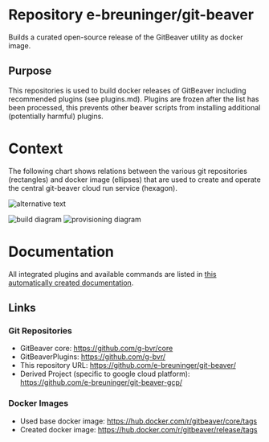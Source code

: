 
# Repository e-breuninger/git-beaver

Builds a curated open-source release of the GitBeaver utility as docker image. 

## Purpose

This repositories is used to build docker releases of GitBeaver including recommended plugins (see plugins.md). 
Plugins are frozen after the list has been processed, this prevents other beaver scripts from installing additional
(potentially harmful) plugins.

# Context

The following chart shows relations between the various git repositories (rectangles) and docker image (ellipses) that are
used to create and operate the central git-beaver cloud run service (hexagon). 

![alternative text](http://www.plantuml.com/plantuml/proxy?cache=no&src=https://raw.githubusercontent.com/e-breuninger/git-beaver-gcp/main/overview.puml)

![build diagram](http://www.plantuml.com/plantuml/proxy?cache=no&src=https://raw.githubusercontent.com/e-breuninger/git-beaver/main/puml/build.puml)
![provisioning diagram](http://www.plantuml.com/plantuml/proxy?cache=no&src=https://raw.githubusercontent.com/e-breuninger/git-beaver/main/puml/provisioning.puml)

# Documentation

All integrated plugins and available commands are listed in [this automatically created documentation](https://htmlpreview.github.io/?https://raw.githubusercontent.com/e-breuninger/git-beaver/main/doc/autocreated/index.html).


## Links

### Git Repositories
* GitBeaver core: https://github.com/g-bvr/core
* GitBeaverPlugins: https://github.com/g-bvr/
* This repository URL: https://github.com/e-breuninger/git-beaver/
* Derived Project (specific to google cloud platform): https://github.com/e-breuninger/git-beaver-gcp/

### Docker Images
* Used base docker image: https://hub.docker.com/r/gitbeaver/core/tags
* Created docker image: https://hub.docker.com/r/gitbeaver/release/tags
